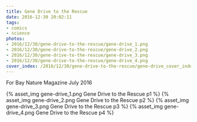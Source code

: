 ```yaml
---
title: Gene Drive to the Rescue
date: 2016-12-30 20:02:11
tags:
- comics
- science
photos:
- 2016/12/30/gene-drive-to-the-rescue/gene-drive_1.png
- 2016/12/30/gene-drive-to-the-rescue/gene-drive_2.png
- 2016/12/30/gene-drive-to-the-rescue/gene-drive_3.png
- 2016/12/30/gene-drive-to-the-rescue/gene-drive_4.png
cover_index: /2016/12/30/gene-drive-to-the-rescue/gene-drive_cover_index.png
---
```

For Bay Nature Magazine July 2016

{% asset_img gene-drive_1.png Gene Drive to the Rescue p1 %}
{% asset_img gene-drive_2.png Gene Drive to the Rescue p2 %}
{% asset_img gene-drive_3.png Gene Drive to the Rescue p3 %}
{% asset_img gene-drive_4.png Gene Drive to the Rescue p4 %}

